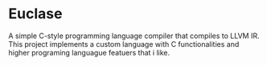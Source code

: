 # Euclase 
A simple C-style programming language compiler that compiles to LLVM IR. This project implements a custom language with C functionalities and higher programing languague featuers that i like.
